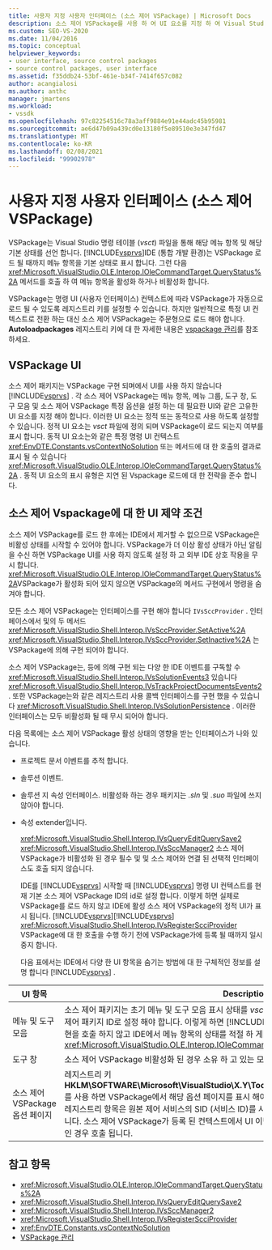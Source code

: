```yaml
---
title: 사용자 지정 사용자 인터페이스 (소스 제어 VSPackage) | Microsoft Docs
description: 소스 제어 VSPackage를 사용 하 여 UI 요소를 지정 하 여 Visual Studio에서 사용자 지정 UI (사용자 인터페이스)를 만드는 방법에 대해 알아봅니다.
ms.custom: SEO-VS-2020
ms.date: 11/04/2016
ms.topic: conceptual
helpviewer_keywords:
- user interface, source control packages
- source control packages, user interface
ms.assetid: f35ddb24-53bf-461e-b34f-7414f657c082
author: acangialosi
ms.author: anthc
manager: jmartens
ms.workload:
- vssdk
ms.openlocfilehash: 97c82254516c78a3aff9884e91e44adc45b95981
ms.sourcegitcommit: ae6d47b09a439cd0e13180f5e89510e3e347fd47
ms.translationtype: MT
ms.contentlocale: ko-KR
ms.lasthandoff: 02/08/2021
ms.locfileid: "99902978"
---
```

# <a name="custom-user-interface-source-control-vspackage"></a>사용자 지정 사용자 인터페이스 (소스 제어 VSPackage)
VSPackage는 Visual Studio 명령 테이블 (*vsct*) 파일을 통해 해당 메뉴 항목 및 해당 기본 상태를 선언 합니다. [!INCLUDE[vsprvs](../../code-quality/includes/vsprvs_md.md)]IDE (통합 개발 환경)는 VSPackage 로드 될 때까지 메뉴 항목을 기본 상태로 표시 합니다. 그런 다음 <xref:Microsoft.VisualStudio.OLE.Interop.IOleCommandTarget.QueryStatus%2A> 메서드를 호출 하 여 메뉴 항목을 활성화 하거나 비활성화 합니다.

 VSPackage는 명령 UI (사용자 인터페이스) 컨텍스트에 따라 VSPackage가 자동으로 로드 될 수 있도록 레지스트리 키를 설정할 수 있습니다. 하지만 일반적으로 특정 UI 컨텍스트로 전환 하는 대신 소스 제어 VSPackage는 주문형으로 로드 해야 합니다. **Autoloadpackages** 레지스트리 키에 대 한 자세한 내용은 [vspackage 관리](../../extensibility/managing-vspackages.md)를 참조 하세요.

## <a name="vspackage-ui"></a>VSPackage UI
 소스 제어 패키지는 VSPackage 구현 되며에서 UI를 사용 하지 않습니다 [!INCLUDE[vsprvs](../../code-quality/includes/vsprvs_md.md)] . 각 소스 제어 VSPackage는 메뉴 항목, 메뉴 그룹, 도구 창, 도구 모음 및 소스 제어 VSPackage 특정 옵션을 설정 하는 데 필요한 UI와 같은 고유한 UI 요소를 지정 해야 합니다. 이러한 UI 요소는 정적 또는 동적으로 사용 하도록 설정할 수 있습니다. 정적 UI 요소는 *vsct* 파일에 정의 되며 VSPackage이 로드 되는지 여부를 표시 합니다. 동적 UI 요소는와 같은 특정 명령 UI 컨텍스트 <xref:EnvDTE.Constants.vsContextNoSolution> 또는 메서드에 대 한 호출의 결과로 표시 될 수 있습니다 <xref:Microsoft.VisualStudio.OLE.Interop.IOleCommandTarget.QueryStatus%2A> . 동적 UI 요소의 표시 유형은 지연 된 Vspackage 로드에 대 한 전략을 준수 합니다.

## <a name="ui-constraints-on-source-control-vspackages"></a>소스 제어 Vspackage에 대 한 UI 제약 조건
 소스 제어 VSPackage를 로드 한 후에는 IDE에서 제거할 수 없으므로 VSPackage은 비활성 상태를 시작할 수 있어야 합니다. VSPackage가 더 이상 활성 상태가 아닌 알림을 수신 하면 VSPackage UI를 사용 하지 않도록 설정 하 고 외부 IDE 상호 작용을 무시 합니다. <xref:Microsoft.VisualStudio.OLE.Interop.IOleCommandTarget.QueryStatus%2A>VSPackage가 활성화 되어 있지 않으면 VSPackage의 메서드 구현에서 명령을 숨겨야 합니다.

 모든 소스 제어 VSPackage는 인터페이스를 구현 해야 합니다 `IVsSccProvider` . 인터페이스에서 및의 두 메서드 <xref:Microsoft.VisualStudio.Shell.Interop.IVsSccProvider.SetActive%2A> <xref:Microsoft.VisualStudio.Shell.Interop.IVsSccProvider.SetInactive%2A> 는 VSPackage에 의해 구현 되어야 합니다.

 소스 제어 VSPackage는, 등에 의해 구현 되는 다양 한 IDE 이벤트를 구독할 수 <xref:Microsoft.VisualStudio.Shell.Interop.IVsSolutionEvents3> 있습니다 <xref:Microsoft.VisualStudio.Shell.Interop.IVsTrackProjectDocumentsEvents2> . 또한 VSPackage는와 같은 레지스트리 사용 콜백 인터페이스를 구현 했을 수 있습니다 <xref:Microsoft.VisualStudio.Shell.Interop.IVsSolutionPersistence> . 이러한 인터페이스는 모두 비활성화 될 때 무시 되어야 합니다.

 다음 목록에는 소스 제어 VSPackage 활성 상태의 영향을 받는 인터페이스가 나와 있습니다.

- 프로젝트 문서 이벤트를 추적 합니다.

- 솔루션 이벤트.

- 솔루션 지 속성 인터페이스. 비활성화 하는 경우 패키지는 *.sln* 및 *.suo* 파일에 쓰지 않아야 합니다.

- 속성 extender입니다.

  <xref:Microsoft.VisualStudio.Shell.Interop.IVsQueryEditQuerySave2> <xref:Microsoft.VisualStudio.Shell.Interop.IVsSccManager2> 소스 제어 VSPackage가 비활성화 된 경우 필수 및 및 소스 제어와 연결 된 선택적 인터페이스도 호출 되지 않습니다.

  IDE를 [!INCLUDE[vsprvs](../../code-quality/includes/vsprvs_md.md)] 시작할 때 [!INCLUDE[vsprvs](../../code-quality/includes/vsprvs_md.md)] 명령 UI 컨텍스트를 현재 기본 소스 제어 VSPackage ID의 id로 설정 합니다. 이렇게 하면 실제로 VSPackage를 로드 하지 않고 IDE에 활성 소스 제어 VSPackage의 정적 UI가 표시 됩니다. [!INCLUDE[vsprvs](../../code-quality/includes/vsprvs_md.md)][!INCLUDE[vsprvs](../../code-quality/includes/vsprvs_md.md)] <xref:Microsoft.VisualStudio.Shell.Interop.IVsRegisterScciProvider> VSPackage에 대 한 호출을 수행 하기 전에 VSPackage가에 등록 될 때까지 일시 중지 합니다.

  다음 표에서는 IDE에서 다양 한 UI 항목을 숨기는 방법에 대 한 구체적인 정보를 설명 합니다 [!INCLUDE[vsprvs](../../code-quality/includes/vsprvs_md.md)] .

| UI 항목 | Description |
| - | - |
| 메뉴 및 도구 모음 | 소스 제어 패키지는 초기 메뉴 및 도구 모음 표시 상태를 *vsct* 파일의 [VisibilityConstraints](../../extensibility/visibilityconstraints-element.md) 섹션에 있는 소스 제어 패키지 ID로 설정 해야 합니다. 이렇게 하면 [!INCLUDE[vsprvs](../../code-quality/includes/vsprvs_md.md)] VSPackage를 로드 하 고 메서드 구현을 호출 하지 않고 IDE에서 메뉴 항목의 상태를 적절 하 게 설정할 수 있습니다 <xref:Microsoft.VisualStudio.OLE.Interop.IOleCommandTarget.QueryStatus%2A> . |
| 도구 창 | 소스 제어 VSPackage 비활성화 된 경우 소유 하 고 있는 모든 도구 창을 숨깁니다. |
| 소스 제어 VSPackage 옵션 페이지 | 레지스트리 키 **HKLM\SOFTWARE\Microsoft\VisualStudio\X.Y\ToolsOptionsPages\VisibilityCmdUIContexts** 를 사용 하면 VSPackage에서 해당 옵션 페이지를 표시 해야 하는 컨텍스트를 설정할 수 있습니다. 이 키의 레지스트리 항목은 원본 제어 서비스의 SID (서비스 ID)를 사용 하 여 만들고 DWORD 값을 1로 할당 해야 합니다. 소스 제어 VSPackage가 등록 된 컨텍스트에서 UI 이벤트가 발생할 때마다 VSPackage가 활성 상태인 경우 호출 됩니다. |

## <a name="see-also"></a>참고 항목
- <xref:Microsoft.VisualStudio.OLE.Interop.IOleCommandTarget.QueryStatus%2A>
- <xref:Microsoft.VisualStudio.Shell.Interop.IVsQueryEditQuerySave2>
- <xref:Microsoft.VisualStudio.Shell.Interop.IVsSccManager2>
- <xref:Microsoft.VisualStudio.Shell.Interop.IVsRegisterScciProvider>
- <xref:EnvDTE.Constants.vsContextNoSolution>
- [VSPackage 관리](../../extensibility/managing-vspackages.md)
